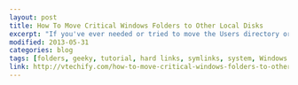 ```yaml
---
layout: post
title: How To Move Critical Windows Folders to Other Local Disks
excerpt: "If you've ever needed or tried to move the Users directory or other default Windows directories to another place other than the default one, you know it can be quite difficult."
modified: 2013-05-31
categories: blog
tags: [folders, geeky, tutorial, hard links, symlinks, system, Windows 7, windows administration]
link: http://vtechify.com/how-to-move-critical-windows-folders-to-other-local-disks/
---
```

